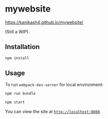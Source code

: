 # mywebsite

https://kanikash4.github.io/mywebsite/

(Still a WIP).

## Installation

````sh
npm install
````

## Usage

To run `webpack-dev-server` for local environment:

````sh
npm run bundle

npm start
````
You can view the site at [`http://localhost:8080`](http://localhost:8080).